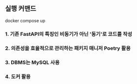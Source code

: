 ## 실행 커맨드
docker compose up


### 1. 기존 FastAPI의 특징인 비동기가 아닌 '동기'로 코드를 작성
### 2. 의존성을 효율적으로 관리하는 패키지 매니저 Poetry 활용
### 3. DBMS는 MySQL 사용
### 4. 도커 활용
